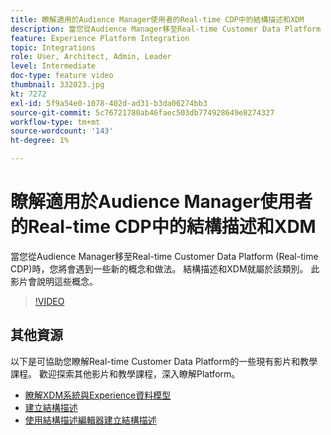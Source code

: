 ```yaml
---
title: 瞭解適用於Audience Manager使用者的Real-time CDP中的結構描述和XDM
description: 當您從Audience Manager移至Real-time Customer Data Platform (Real-time CDP)時，您將會遇到一些新的概念和做法。 結構描述和XDM就屬於該類別。 此影片會說明這些概念。
feature: Experience Platform Integration
topic: Integrations
role: User, Architect, Admin, Leader
level: Intermediate
doc-type: feature video
thumbnail: 332023.jpg
kt: 7272
exl-id: 5f9a54e0-1078-402d-ad31-b3da06274bb3
source-git-commit: 5c76721780ab46faec503db774928649e8274327
workflow-type: tm+mt
source-wordcount: '143'
ht-degree: 1%

---
```


# 瞭解適用於Audience Manager使用者的Real-time CDP中的結構描述和XDM

當您從Audience Manager移至Real-time Customer Data Platform (Real-time CDP)時，您將會遇到一些新的概念和做法。 結構描述和XDM就屬於該類別。 此影片會說明這些概念。

>[!VIDEO](https://video.tv.adobe.com/v/332023/?quality=12&learn=on)

## 其他資源

以下是可協助您瞭解Real-time Customer Data Platform的一些現有影片和教學課程。 歡迎探索其他影片和教學課程，深入瞭解Platform。

* [瞭解XDM系統與Experience資料模型](https://experienceleague.adobe.com/docs/platform-learn/tutorials/schemas/understanding-the-xdm-system-and-experience-data-model.html?lang=zh-Hant)
* [建立結構描述](https://experienceleague.adobe.com/docs/platform-learn/tutorials/schemas/create-your-first-schema-with-out-of-the-box-components.html?lang=zh-Hant)
* [使用結構描述編輯器建立結構描述](https://experienceleague.adobe.com/docs/experience-platform/xdm/tutorials/create-schema-ui.html?lang=zh-Hant#getting-started)
